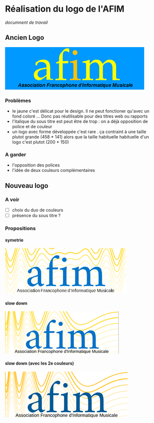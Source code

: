 # Réalisation du logo de l'AFIM
*documnent de travail*

## Ancien Logo
![ancien logo](img/old_afim_logo.png)
### Problèmes
* le jaune c'est délicat pour le design. Il ne peut fonctioner qu'avec un fond coloré ... Donc pas réutilisable pour des titres web ou rapports
* l'italique du sous titre est peut être de trop : on a déjà opposition de police et de couleur
* un logo avec forme développée c'est rare . ça contraint à une taille plutot grande (458 * 141) alors que la taille habituelle habituelle d'un logo c'est plutot (200 * 150)

### A garder
* l'opposition des polices
* l'idée de deux couleurs complémentaires



## Nouveau logo
### A voir
- [ ] choix du duo de couleurs
- [ ] présence du sous titre ? 

### Propositions
#### symetrie 
![symetrie](img/symetrie.png)

#### slow down
![slow down](img/slow_down.png)

#### slow down (avec les 2e couleurs)
![slow down](img/slow_down_orange.png)